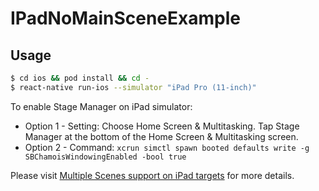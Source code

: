 # IPadNoMainSceneExample

## Usage

```bash
$ cd ios && pod install && cd -
$ react-native run-ios --simulator "iPad Pro (11-inch)"
```

To enable Stage Manager on iPad simulator:
- Option 1 - Setting: Choose Home Screen & Multitasking. Tap Stage Manager at the bottom of the Home Screen & Multitasking screen.
- Option 2 - Command: `xcrun simctl spawn booted defaults write -g SBChamoisWindowingEnabled -bool true`

Please visit [Multiple Scenes support on iPad targets](../../docs/IOSMultipleScenesSupport.md) for more details.
